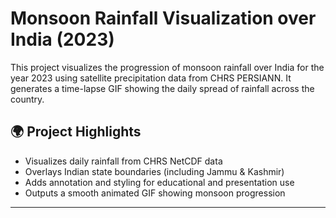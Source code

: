 # Monsoon Rainfall Visualization over India (2023)

This project visualizes the progression of monsoon rainfall over India for the year 2023 using satellite precipitation data from CHRS PERSIANN. It generates a time-lapse GIF showing the daily spread of rainfall across the country.

## 🌍 Project Highlights

- Visualizes daily rainfall from CHRS NetCDF data
- Overlays Indian state boundaries (including Jammu & Kashmir)
- Adds annotation and styling for educational and presentation use
- Outputs a smooth animated GIF showing monsoon progression

---

